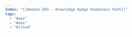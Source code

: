 ```yaml
---
Index: "[[Amazon EKS - Knowledge Badge Readiness Path]]"
tags:
  - "#aws"
  - "#eks"
  - "#cloud"
---
```


